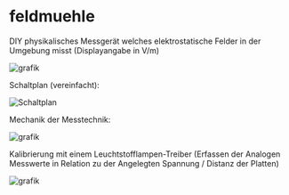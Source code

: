 # feldmuehle

DIY physikalisches Messgerät welches elektrostatische Felder in der Umgebung misst
(Displayangabe in V/m)

![grafik](https://user-images.githubusercontent.com/53939068/144714165-e872dcb5-96ae-473f-94cd-473758cd1592.png)


Schaltplan (vereinfacht):

![Schaltplan](https://user-images.githubusercontent.com/53939068/144713578-1fc03f90-370f-4e59-8500-67948e8b5d01.png)

Mechanik der Messtechnik:

![grafik](https://user-images.githubusercontent.com/53939068/144713581-f8e7a61b-4693-4612-ab04-71c54353c824.png)

Kalibrierung mit einem Leuchtstofflampen-Treiber
(Erfassen der Analogen Messwerte in Relation zu der Angelegten Spannung / Distanz der Platten)

![grafik](https://user-images.githubusercontent.com/53939068/144714252-e7817391-2c54-40a6-ae6b-69b0a2f5a829.png)
